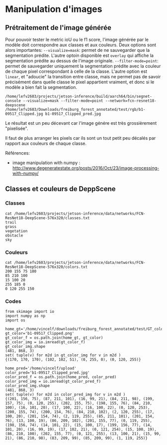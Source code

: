 # Manipulation d'images

## Prétraitement de l'image générée

Pour pouvoir tester le metric ioU ou le f1 score, l'image générée par le modèle doit correspondre aux classes et aux couleurs. Deux options sont alors importantes: 
`--visualize=mask`: permet de ne sauvegarder que la segmentation prédite. L'autre optoin disponible est `overlay` qui affiche la segmentation prédite au dessus de l'image originale. 
`--filter-mode=point`: permet de sauvegarder uniquement la segmentation prédite avec la couleur de chaque pixel correspondant à celle de la classe. L'autre option est `linear`, et "adoucie" la transition entre classe, mais ne permet pas de savoir précisément dans quelle classe le pixel appartient vraiment, et donc si le modèle a bien fait la segmentation. 

```
/home/lefv2603/projects/jetson-inference/build/aarch64/bin/segnet-console --visualize=mask --filter-mode=point --network=fcn-resnet18-deepscene /home/lefv2603/Downloads/freiburg_forest_annotated/test/rgb/b1-09517_Clipped.jpg b1-09517_Clipped_pred.jpg
```

Le résultat est un peu décevant car l'image génére est très grossièrement "pixelisée". 

Il faut de plus arranger les pixels car ils sont un tout petit peu décalés par rapport aux couleurs de chaque classe. 

Références:
- image manipulation with numpy :  <http://www.degeneratestate.org/posts/2016/Oct/23/image-processing-with-numpy/>

## Classes et couleurs de DeppScene
### Classes
```
cat /home/lefv2603/projects/jetson-inference/data/networks/FCN-ResNet18-DeepScene-576x320/classes.txt 
trail
grass
vegetation
obstacle
sky
```

### Couleurs
```
cat /home/lefv2603/projects/jetson-inference/data/networks/FCN-ResNet18-DeepScene-576x320/colors.txt 
200 155 75 180
85 210 100
15 100 20
255 185 0
0 120 255 150
```

### Codes

```
from skimage import io
import numpy as np
import os

home_gt='/home/vincelf/downloads/freiburg_forest_annotated/test/GT_color'
gt_color='b1-09517_Clipped.png'
gt_color_f = os.path.join(home_gt, gt_color)
gt_color_img = io.imread(gt_color_f)
gt_color_img.shape
(481, 868, 3)
set( tuple(v) for m2d in gt_color_img for v in m2d )
{(170, 170, 170), (102, 102, 51), (0, 255, 0), (0, 120, 255)}

home_pred='/home/vincelf/upload'
color_pred='b1-09517_Clipped_pred.jpg'
color_pred_f = os.path.join(home_pred, color_pred)
color_pred_img = io.imread(gt_color_pred_f)
color_pred_img.shape
(481, 868, 3)
set( tuple(v) for m2d in color_pred_img for v in m2d )
{(201, 156, 75), (87, 211, 101), (16, 99, 21), (84, 211, 98), (199, 157, 75), (0, 120, 255), (202, 155, 75), (198, 155, 76), (84, 210, 100), (16, 101, 20), (17, 100, 22), (16, 100, 22), (0, 120, 253), (200, 155, 74), (200, 154, 76), (84, 210, 102), (2, 120, 255), (17, 100, 20), (201, 154, 74), (2, 119, 255), (85, 211, 101), (201, 154, 76), (13, 100, 19), (86, 209, 102), (201, 155, 77), (0, 119, 255), (198, 156, 74), (14, 101, 22), (15, 100, 17), (199, 156, 77), (14, 101, 20), (16, 99, 19), (17, 102, 21), (0, 121, 254), (15, 100, 19), (86, 210, 100), (202, 155, 77), (0, 121, 255), (13, 100, 21), (15, 99, 21), (86, 210, 98), (83, 209, 99), (85, 209, 99), (1, 119, 255)}
```
